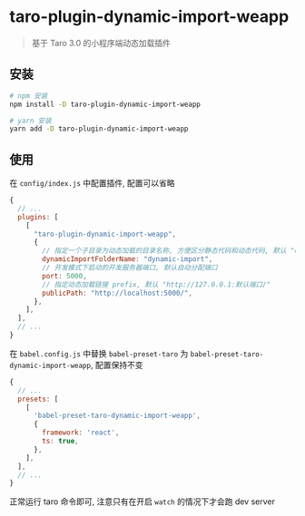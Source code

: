 # taro-plugin-dynamic-import-weapp

> 基于 Taro 3.0 的小程序端动态加载插件

## 安装

```bash
# npm 安装
npm install -D taro-plugin-dynamic-import-weapp

# yarn 安装
yarn add -D taro-plugin-dynamic-import-weapp
```

## 使用

在 `config/index.js` 中配置插件, 配置可以省略

```js
{
  // ...
  plugins: [
    [
      "taro-plugin-dynamic-import-weapp",
      {
        // 指定一个子目录为动态加载的目录名称, 方便区分静态代码和动态代码, 默认 "dynamic-import"
        dynamicImportFolderName: "dynamic-import",
        // 开发模式下启动的开发服务器端口, 默认自动分配端口
        port: 5000,
        // 指定动态加载链接 prefix, 默认 "http://127.0.0.1:默认端口/"
        publicPath: "http://localhost:5000/",
      },
    ],
  ],
  // ...
}
```

在 `babel.config.js` 中替换 `babel-preset-taro` 为 `babel-preset-taro-dynamic-import-weapp`, 配置保持不变

```js
{
  // ...
  presets: [
    [
      'babel-preset-taro-dynamic-import-weapp',
      {
        framework: 'react',
        ts: true,
      },
    ],
  ],
  // ...
}
```

正常运行 taro 命令即可, 注意只有在开启 `watch` 的情况下才会跑 dev server
